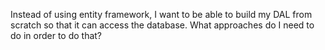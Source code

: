 Instead of using entity framework, I want to be able to build my DAL from scratch so that it can access the database. What approaches do I need to do in order to do that? 
